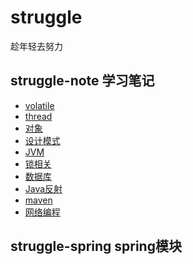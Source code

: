 # struggle

趁年轻去努力
## struggle-note 学习笔记

[//]: # (### gitee)

[//]: # (- [volatile]&#40;https://gitee.com/BuZhouDiao/struggle/blob/master/struggle-note/src/main/java/com/struggle/volatileTest/volatile.md&#41;)

[//]: # (- [thread]&#40;https://gitee.com/BuZhouDiao/struggle/blob/master/struggle-note/src/main/java/com/struggle/thread/thread.md&#41;)

[//]: # (- [对象]&#40;https://gitee.com/BuZhouDiao/struggle/blob/master/struggle-note/src/main/java/com/struggle/object/object.md&#41;)

[//]: # (- [设计模式]&#40;https://gitee.com/BuZhouDiao/struggle/blob/master/struggle-note/src/main/java/com/struggle/design/design.md&#41;)

[//]: # (- [JVM]&#40;https://gitee.com/BuZhouDiao/struggle/blob/master/struggle-note/src/main/java/com/struggle/memory/memory.md&#41;)

[//]: # (- [锁相关]&#40;https://gitee.com/BuZhouDiao/struggle/blob/master/struggle-note/src/main/java/com/struggle/thread/锁.MD&#41;)

[//]: # (- [数据库]&#40;https://gitee.com/BuZhouDiao/struggle/blob/master/struggle-note/src/main/java/com/struggle/database/normal.md&#41;)

[//]: # (- [Java反射]&#40;https://gitee.com/BuZhouDiao/struggle/blob/master/struggle-note/src/main/java/com/struggle/reflection/reflection.md&#41;)

[//]: # (- [maven]&#40;https://gitee.com/BuZhouDiao/struggle/blob/master/struggle-note/src/main/java/com/struggle/maven/maven.md&#41;)

- [volatile](https://github.com/gavin9508/struggle/blob/master/struggle-note/src/main/java/com/struggle/volatileTest/volatile.md)
- [thread](https://github.com/gavin9508/struggle/blob/master/struggle-note/src/main/java/com/struggle/thread/thread.md)
- [对象](https://github.com/gavin9508/struggle/blob/master/struggle-note/src/main/java/com/struggle/object/object.md)
- [设计模式](https://github.com/gavin9508/struggle/blob/master/struggle-note/src/main/java/com/struggle/design/design.md)
- [JVM](https://github.com/gavin9508/struggle/blob/master/struggle-note/src/main/java/com/struggle/memory/memory.md)
- [锁相关](https://github.com/gavin9508/struggle/blob/master/struggle-note/src/main/java/com/struggle/thread/锁.MD)
- [数据库](https://github.com/gavin9508/struggle/blob/master/struggle-note/src/main/java/com/struggle/database/normal.md)
- [Java反射](https://github.com/gavin9508/struggle/blob/master/struggle-note/src/main/java/com/struggle/reflection/reflection.md)
- [maven](https://github.com/gavin9508/struggle/blob/master/struggle-note/src/main/java/com/struggle/maven/maven.md)
- [网络编程](https://github.com/gavin9508/struggle/blob/master/struggle-note/src/main/java/com/struggle/network/network.md)
## struggle-spring spring模块
